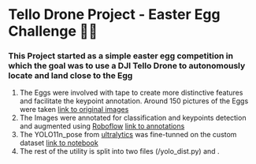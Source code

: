 # Tello Drone Project - Easter Egg Challenge 🐇🥚

### This Project started as a simple easter egg competition in which the goal was to use a DJI Tello Drone to autonomously locate and land close to the Egg

1. The Eggs were involved with tape to create more distinctive features and facilitate the keypoint annotation. Around 150 pictures of the Eggs were taken [link to original images](/Eggs_Pose_Images) 
2. The Images were annotated for classification and keypoints detection and augmented using [Roboflow](https://roboflow.com/) [link to annotations](/Egg_Pose_Labeled)
3. The YOLO11n_pose from [ultralytics](https://docs.ultralytics.com/tasks/pose/) was fine-tunned on the custom dataset [link to notebook](/Pose_Yolo.ipynb)
4. The rest of the utility is split into two files (/yolo_dist.py) and []().
